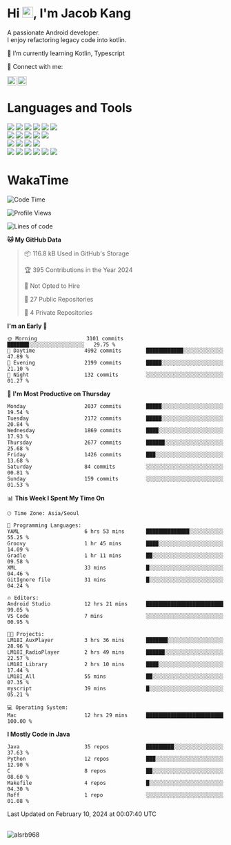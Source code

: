 # Hi <img src="https://media.giphy.com/media/hvRJCLFzcasrR4ia7z/giphy.gif" width="25px">, I'm Jacob Kang
A passionate Android developer.
</br>
I enjoy refactoring legacy code into kotlin.

🌱 I’m currently learning Kotlin, Typescript

🤝 Connect with me:

<a href="https://www.linkedin.com/in/minkyu-kang-b7477b1b2/"><img align="left" src="https://raw.githubusercontent.com/yushi1007/yushi1007/main/images/linkedin.svg" alt="Minkyu Kang | LinkedIn" width="21px"/></a>
<a href="https://www.instagram.com/_jacob_kang/"><img align="left" src="https://raw.githubusercontent.com/yushi1007/yushi1007/main/images/instagram.svg" alt="Jacob Kang | Instagram" width="21px"/></a>

</br>

# Languages and Tools

<div align="left">
<img src="https://img.shields.io/badge/java-007396?logo=java&logoColor=white"/>
<img src="https://img.shields.io/badge/kotlin-7F52FF?logo=kotlin&logoColor=white"/>
<img src="https://img.shields.io/badge/python-3776AB?logo=python&logoColor=white"/>
<img src="https://img.shields.io/badge/bash shell-4EAA25?logo=gnubash&logoColor=white"/>
<img src="https://img.shields.io/badge/c-A8B9CC?logo=c&logoColor=white"/>
<img src="https://img.shields.io/badge/c++-00599C?logo=c%2b%2b&logoColor=white"/>
</div>
<div align="left">
<img src="https://img.shields.io/badge/git-F05032?logo=git&logoColor=white"/>
<img src="https://img.shields.io/badge/github-181717?logo=github&logoColor=white"/>
<img src="https://img.shields.io/badge/mysql-4479A1?logo=mysql&logoColor=white"/>
<img src="https://img.shields.io/badge/sqlite-003B57?logo=sqlite&logoColor=white"/>
<img src="https://img.shields.io/badge/amazon AWS-232F3E?logo=amazonaws&logoColor=white"/>
</div>
<div align="left">
<img src="https://img.shields.io/badge/android-3DDC84?logo=android&logoColor=white"/>
<img src="https://img.shields.io/badge/linux-FCC624?logo=linux&logoColor=white"/>
<img src="https://img.shields.io/badge/flask-000000?logo=flask&logoColor=white"/>
<img src="https://img.shields.io/badge/arduino-00979D?logo=arduino&logoColor=white"/>
</div>
<div align="left">
<img src="https://img.shields.io/badge/slack-4A154B?logo=slack&logoColor=white"/>
<img src="https://img.shields.io/badge/notion-000000?logo=notion&logoColor=white"/>
<img src="https://img.shields.io/badge/jira-0052CC?logo=jira&logoColor=white"/>
<img src="https://img.shields.io/badge/postman-FF6C37?logo=postman&logoColor=white"/>
<img src="https://img.shields.io/badge/intellij-000000?logo=intellijidea&logoColor=white"/>
<img src="https://img.shields.io/badge/pycharm-000000?logo=pycharm&logoColor=white"/>
</div>

# WakaTime

<!--START_SECTION:waka-->
![Code Time](http://img.shields.io/badge/Code%20Time-3%2C490%20hrs%2010%20mins-blue)

![Profile Views](http://img.shields.io/badge/Profile%20Views-0-blue)

![Lines of code](https://img.shields.io/badge/From%20Hello%20World%20I%27ve%20Written-7.5%20million%20lines%20of%20code-blue)

**🐱 My GitHub Data** 

> 📦 116.8 kB Used in GitHub's Storage 
 > 
> 🏆 395 Contributions in the Year 2024
 > 
> 🚫 Not Opted to Hire
 > 
> 📜 27 Public Repositories 
 > 
> 🔑 4 Private Repositories 
 > 
**I'm an Early 🐤** 

```text
🌞 Morning                3101 commits        ███████░░░░░░░░░░░░░░░░░░   29.75 % 
🌆 Daytime                4992 commits        ████████████░░░░░░░░░░░░░   47.89 % 
🌃 Evening                2199 commits        █████░░░░░░░░░░░░░░░░░░░░   21.10 % 
🌙 Night                  132 commits         ░░░░░░░░░░░░░░░░░░░░░░░░░   01.27 % 
```
📅 **I'm Most Productive on Thursday** 

```text
Monday                   2037 commits        █████░░░░░░░░░░░░░░░░░░░░   19.54 % 
Tuesday                  2172 commits        █████░░░░░░░░░░░░░░░░░░░░   20.84 % 
Wednesday                1869 commits        ████░░░░░░░░░░░░░░░░░░░░░   17.93 % 
Thursday                 2677 commits        ██████░░░░░░░░░░░░░░░░░░░   25.68 % 
Friday                   1426 commits        ███░░░░░░░░░░░░░░░░░░░░░░   13.68 % 
Saturday                 84 commits          ░░░░░░░░░░░░░░░░░░░░░░░░░   00.81 % 
Sunday                   159 commits         ░░░░░░░░░░░░░░░░░░░░░░░░░   01.53 % 
```


📊 **This Week I Spent My Time On** 

```text
🕑︎ Time Zone: Asia/Seoul

💬 Programming Languages: 
YAML                     6 hrs 53 mins       ██████████████░░░░░░░░░░░   55.25 % 
Groovy                   1 hr 45 mins        ████░░░░░░░░░░░░░░░░░░░░░   14.09 % 
Gradle                   1 hr 11 mins        ██░░░░░░░░░░░░░░░░░░░░░░░   09.58 % 
XML                      33 mins             █░░░░░░░░░░░░░░░░░░░░░░░░   04.46 % 
GitIgnore file           31 mins             █░░░░░░░░░░░░░░░░░░░░░░░░   04.24 % 

🔥 Editors: 
Android Studio           12 hrs 21 mins      █████████████████████████   99.05 % 
VS Code                  7 mins              ░░░░░░░░░░░░░░░░░░░░░░░░░   00.95 % 

🐱‍💻 Projects: 
LM18I_AuxPlayer          3 hrs 36 mins       ███████░░░░░░░░░░░░░░░░░░   28.96 % 
LM18I_RadioPlayer        2 hrs 49 mins       ██████░░░░░░░░░░░░░░░░░░░   22.57 % 
LM18I_Library            2 hrs 10 mins       ████░░░░░░░░░░░░░░░░░░░░░   17.44 % 
LM18I_All                55 mins             ██░░░░░░░░░░░░░░░░░░░░░░░   07.35 % 
myscript                 39 mins             █░░░░░░░░░░░░░░░░░░░░░░░░   05.21 % 

💻 Operating System: 
Mac                      12 hrs 29 mins      █████████████████████████   100.00 % 
```

**I Mostly Code in Java** 

```text
Java                     35 repos            █████████░░░░░░░░░░░░░░░░   37.63 % 
Python                   12 repos            ███░░░░░░░░░░░░░░░░░░░░░░   12.90 % 
C                        8 repos             ██░░░░░░░░░░░░░░░░░░░░░░░   08.60 % 
Makefile                 4 repos             █░░░░░░░░░░░░░░░░░░░░░░░░   04.30 % 
Roff                     1 repo              ░░░░░░░░░░░░░░░░░░░░░░░░░   01.08 % 
```




 Last Updated on February 10, 2024 at 00:07:40 UTC
<!--END_SECTION:waka-->

</br>

<div align="left">
<img align="left" src="https://github-readme-stats.vercel.app/api/top-langs?username=alsrb968&show_icons=true&locale=en&layout=compact&theme=dark" alt="alsrb968" />
</div>
